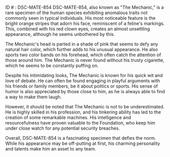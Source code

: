 ID # : DSC-MATE-854
DSC-MATE-854, also known as "The Mechanic," is a rare specimen of the human species exhibiting anomalous traits not commonly seen in typical individuals. His most noticeable feature is the bright orange stripes that adorn his face, reminiscent of a feline's markings. This, combined with his red clown eyes, creates an almost unsettling appearance, although he seems unbothered by this.

The Mechanic's head is parted in a shade of pink that seems to defy any natural hair color, which further adds to his unusual appearance. He also sports two color bands on his forehead, which often catch the attention of those around him. The Mechanic is never found without his trusty cigarette, which he seems to be constantly puffing on.

Despite his intimidating looks, The Mechanic is known for his quick wit and love of debate. He can often be found engaging in playful arguments with his friends or family members, be it about politics or sports. His sense of humor is also appreciated by those close to him, as he is always able to find a way to make them laugh.

However, it should be noted that The Mechanic is not to be underestimated. He is highly skilled in his profession, and his tinkering ability has led to the creation of some remarkable machines. His intelligence and resourcefulness have proven valuable to the Foundation, who keep him under close watch for any potential security breaches.

Overall, DSC-MATE-854 is a fascinating specimen that defies the norm. While his appearance may be off-putting at first, his charming personality and talents make him an asset to any team.